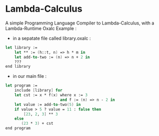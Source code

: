 # Lambda-Calculus
A simple Programming Language Compiler to Lambda-Calculus, with a Lambda-Runtime 
Oxalc Example :
 
* in a sepatate file called library.oxalc :
```fsharp
let library := 
    let ** := (h::t, n) => h * m in 
    let add-to-two := (n) => n + 2 in 
    ???
end library 
```

* in our main file :
```fsharp
let program := 
    include [library] for 
    let cst := x * f(x) where x := 3
                        and f := (n) => n - 2 in  
    let value := add-to-two(5) in 
    if value > 5 ? value = 11 : false then    
        [23, 2, 3] ** 3
    else    
       (23 * 3) + cst
end program 
```
